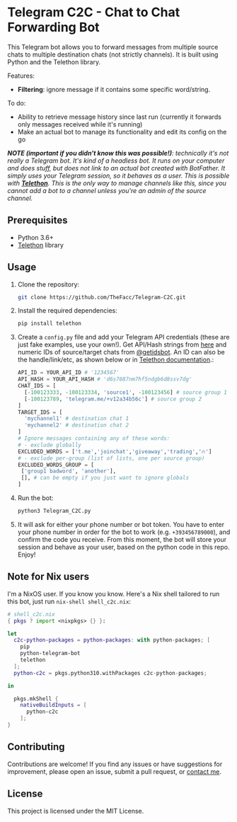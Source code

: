 # Telegram C2C - Chat to Chat Forwarding Bot

This Telegram bot allows you to forward messages from multiple source chats to multiple destination chats (not strictly channels). It is built using Python and the Telethon library.

Features:
- **Filtering**: ignore message if it contains some specific word/string.

To do:
- Ability to retrieve message history since last run (currently it forwards only messages received while it's running)
- Make an actual bot to manage its functionality and edit its config on the go

_**NOTE (important if you didn't know this was possible!)**: technically it's not really a Telegram bot. It's kind of a headless bot. It runs on your computer and does stuff, but does not link to an actual bot created with BotFather. It simply uses your Telegram session, so it behaves as a user. This is possible with **[Telethon](https://github.com/LonamiWebs/Telethon)**. This is the only way to manage channels like this, since you cannot add a bot to a channel unless you're an admin of the source channel._

## Prerequisites

- Python 3.6+
- [Telethon](https://github.com/LonamiWebs/Telethon) library

## Usage

1. Clone the repository:

   ```bash
   git clone https://github.com/TheFacc/Telegram-C2C.git
   ```

2. Install the required dependencies:

   ```bash
   pip install telethon
   ```

3. Create a `config.py` file and add your Telegram API credentials (these are just fake examples, use your own!). Get API/Hash strings from [here](https://my.telegram.org/) and numeric IDs of source/target chats from [@getidsbot](t.me/getidsbot). An ID can also be the handle/link/etc, as shown below or in [Telethon documentation](https://docs.telethon.dev/en/stable/concepts/entities.html#getting-entities).:

   ```python
   API_ID = YOUR_API_ID # '1234567'
   API_HASH = YOUR_API_HASH # 'd6s7687nm7hf5ndgb6d8ssv7dg'
   CHAT_IDS = [
     [-100123333, -100123334, 'source1', -100123456] # source group 1
     [-100123789, 'telegram.me/+v12a34b56c'] # source group 2
   ]
   TARGET_IDS = [
     'mychannel1' # destination chat 1
     'mychannel2' # destination chat 2
   ]
   # Ignore messages containing any of these words:
   # - exclude globally
   EXCLUDED_WORDS = ['t.me','joinchat','giveaway','trading','🔥']
   # - exclude per-group (list of lists, one per source group)
   EXCLUDED_WORDS_GROUP = [
    ['group1 badword', 'another'],
    [], # can be empty if you just want to ignore globals
   ]
   ```

4. Run the bot:

   ```bash
   python3 Telegram_C2C.py
   ```

5. It will ask for either your phone number or bot token. You have to enter your phone number in order for the bot to work (e.g. `+393456789000`), and confirm the code you receive. From this moment, the bot will store your session and behave as your user, based on the python code in this repo. Enjoy!

## Note for Nix users

I'm a NixOS user. If you know you know. Here's a Nix shell tailored to run this bot, just run `nix-shell shell_c2c.nix`:
```nix
# shell_c2c.nix
{ pkgs ? import <nixpkgs> {} }:

let
  c2c-python-packages = python-packages: with python-packages; [
    pip
    python-telegram-bot
    telethon
  ];
  python-c2c = pkgs.python310.withPackages c2c-python-packages;

in

  pkgs.mkShell {
    nativeBuildInputs = [
      python-c2c
    ];
}
```

## Contributing

Contributions are welcome! If you find any issues or have suggestions for improvement, please open an issue, submit a pull request, or [contact me](https://thefacc.github.io/).

## License

This project is licensed under the MIT License.